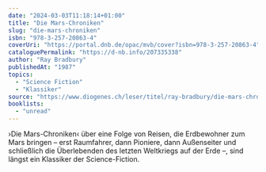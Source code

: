 ```yaml
---
date: "2024-03-03T11:18:14+01:00"
title: "Die Mars-Chroniken"
slug: "die-mars-chroniken"
isbn: "978-3-257-20863-4"
coverUri: "https://portal.dnb.de/opac/mvb/cover?isbn=978-3-257-20863-4"
cataloguePermalink: "https://d-nb.info/207335338"
author: "Ray Bradbury"
publishedAt: "1987"
topics:
  - "Science Fiction"
  - "Klassiker"
source: "https://www.diogenes.ch/leser/titel/ray-bradbury/die-mars-chroniken-9783257208634.html"
booklists:
  - "unread"
---
```

›Die Mars-Chroniken‹ über eine Folge von Reisen, die Erdbewohner zum Mars 
bringen – erst Raumfahrer, dann Pioniere, dann Außenseiter und schließlich die
Überlebenden des letzten Weltkriegs auf der Erde –, sind längst ein Klassiker 
der Science-Fiction.